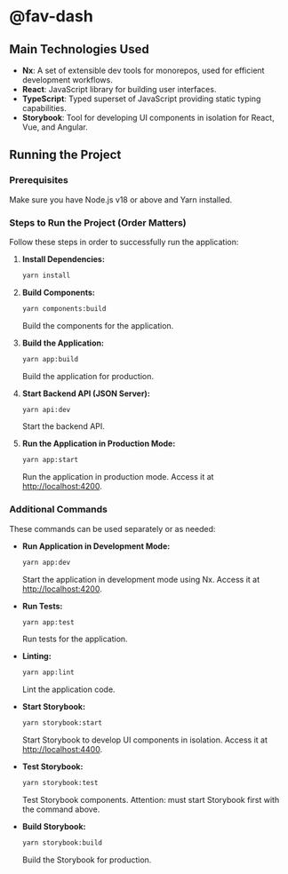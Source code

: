 # @fav-dash

## Main Technologies Used

- **Nx**: A set of extensible dev tools for monorepos, used for efficient development workflows.
- **React**: JavaScript library for building user interfaces.
- **TypeScript**: Typed superset of JavaScript providing static typing capabilities.
- **Storybook**: Tool for developing UI components in isolation for React, Vue, and Angular.

## Running the Project

### Prerequisites

Make sure you have Node.js v18 or above and Yarn installed.

### Steps to Run the Project (Order Matters)

Follow these steps in order to successfully run the application:

1. **Install Dependencies:**
    ```bash
    yarn install
    ```

2. **Build Components:**
    ```bash
    yarn components:build
    ```
   Build the components for the application.

3. **Build the Application:**
    ```bash
    yarn app:build
    ```
   Build the application for production.

4. **Start Backend API (JSON Server):**
    ```bash
    yarn api:dev
    ```
   Start the backend API.

5. **Run the Application in Production Mode:**
    ```bash
    yarn app:start
    ```
   
   Run the application in production mode. Access it at [http://localhost:4200](http://localhost:4200).

### Additional Commands

These commands can be used separately or as needed:

- **Run Application in Development Mode:**
    ```bash
    yarn app:dev
    ```
    Start the application in development mode using Nx. Access it at [http://localhost:4200](http://localhost:4200).

- **Run Tests:**
    ```bash
    yarn app:test
    ```
   Run tests for the application.

- **Linting:**
    ```bash
    yarn app:lint
    ```
   Lint the application code.

- **Start Storybook:**
    ```bash
    yarn storybook:start
    ```
   Start Storybook to develop UI components in isolation. Access it at [http://localhost:4400](http://localhost:4400).

- **Test Storybook:**
    ```bash
    yarn storybook:test
    ```
   Test Storybook components. Attention: must start Storybook first with the command above.

- **Build Storybook:**
    ```bash
    yarn storybook:build
    ```
   Build the Storybook for production.


